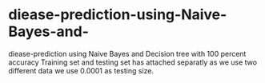 # diease-prediction-using-Naive-Bayes-and-
diease-prediction using Naive Bayes and Decision tree with 100 percent accuracy
Training set and testing set has attached separatly
as we use two different data we use 0.0001 as testing size.
